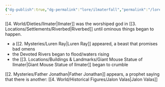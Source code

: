 ```yaml
---
{"dg-publish":true,"dg-permalink":"lore/ilmaterfall","permalink":"/lore/ilmaterfall/","dgHomeLink":true,"dgPassFrontmatter":false}
---
```


[[4. World/Dieties/Ilmater|Ilmater]] was the worshiped god in [[3. Locations/Settlements/Riverbed|Riverbed]] until ominous things began to happen.
- a [[2. Mysteries/Luren Ray|Luren Ray]] appeared, a beast that promises bad omens
- the Devoted Rivers began to flood/waters rising
- the [[3. Locations/Buildings & Landmarks/Giant Mouse Statue of Ilmater|Giant Mouse Statue of Ilmater]] began to crumble

[[2. Mysteries/Father Jonathan|Father Jonathan]] appears, a prophet saying that there is another: [[4. World/Historical Figures/Jalon Valas|Jalon Valas]]